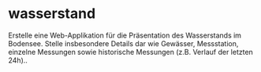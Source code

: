 # wasserstand
Erstelle eine Web-Applikation für die Präsentation des Wasserstands im Bodensee. Stelle insbesondere Details dar wie Gewässer, Messstation, einzelne Messungen sowie historische Messungen (z.B. Verlauf der letzten 24h)..
